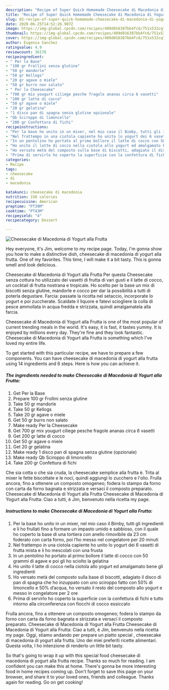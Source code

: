 ```yaml
---
description: "Recipe of Super Quick Homemade Cheesecake di Macedonia di Yogurt alla Frutta"
title: "Recipe of Super Quick Homemade Cheesecake di Macedonia di Yogurt alla Frutta"
slug: 65-recipe-of-super-quick-homemade-cheesecake-di-macedonia-di-yogurt-alla-frutta
date: 2020-06-25T14:52:26.907Z
image: https://img-global.cpcdn.com/recipes/409d016387bb4fc6/751x532cq70/cheesecake-di-macedonia-di-yogurt-alla-frutta-recipe-main-photo.jpg
thumbnail: https://img-global.cpcdn.com/recipes/409d016387bb4fc6/751x532cq70/cheesecake-di-macedonia-di-yogurt-alla-frutta-recipe-main-photo.jpg
cover: https://img-global.cpcdn.com/recipes/409d016387bb4fc6/751x532cq70/cheesecake-di-macedonia-di-yogurt-alla-frutta-recipe-main-photo.jpg
author: Eugenia Sanchez
ratingvalue: 4.9
reviewcount: 36178
recipeingredient:
- " Per la Base"
- "100 gr Frollini senza glutine"
- "50 gr mandorle"
- "50 gr Kellogs"
- "20 gr agave o miele"
- "50 gr burro non salato"
- " Per la Cheesecake"
- "700 gr mix yougurt ciliege pesche fragole ananas circa 6 vasetti"
- "200 gr latte di cocco"
- "50 gr agave o miele"
- "20 gr gelatina"
- "1 disco pan di spagna senza glutine opzionale"
- "Qb Sciroppo di limoncello"
- "200 gr Confettura di fichi"
recipeinstructions:
- "Per la base ho unito in un mixer, nel mio caso il Bimby, tutti gli ingredienti e li ho frullati fino a formare un impasto umido e sabbioso, con il quale ho coperto la base di una tortiera con anello rimovibile da 23 cm foderato con carta forno, poi l’ho messo nel congelatore per 20 minuti"
- "Nel frattempo in una ciotola capiente ho unito lo yogurt dei 6 vasetti di frutta mista e li ho mescolati con una frusta"
- "In un pentolino ho portato al primo bollore il latte di cocco con 50 grammi di agave e poi gli ho sciolto la gelatina"
- "Ho unito il latte di cocco nella ciotola allo yogurt ed amalgamato bene gli ingredienti"
- "Ho versato metà del composto sulla base di biscotti, adagiato il disco di pan di spagna che ho inzuppato con uno sciroppo fatto con 50% di limoncello e 50% d’acqua, ho versato il resto del composto allo yogurt e messo in congelatore per 2 ore"
- "Prima di servirlo ho coperto la superficie con la confettura di fichi e tutto intorno alla circonferenza con fiocchi di cocco essiccato"
categories:
- Recipe
tags:
- cheesecake
- di
- macedonia

katakunci: cheesecake di macedonia 
nutrition: 150 calories
recipecuisine: American
preptime: "PT39M"
cooktime: "PT43M"
recipeyield: "4"
recipecategory: Dessert

---
```



![Cheesecake di Macedonia di Yogurt alla Frutta](https://img-global.cpcdn.com/recipes/409d016387bb4fc6/751x532cq70/cheesecake-di-macedonia-di-yogurt-alla-frutta-recipe-main-photo.jpg)

Hey everyone, it's Jim, welcome to my recipe page. Today, I'm gonna show you how to make a distinctive dish, cheesecake di macedonia di yogurt alla frutta. One of my favorites. This time, I will make it a bit tasty. This is gonna smell and look delicious.

Cheesecake di Macedonia di Yogurt alla Frutta Per questa Cheesecake senza cottura ho utilizzato dei vasetti di frutta di vari gusti e il latte di cocco, un cocktail di frutta nostrana e tropicale. Ho scelto per la base un mix di biscotti senza glutine, mandorle e cocco per dar la possibilità a tutti di poterla degustare. Farcia: passate la ricotta nel setaccio, incorporate lo yogurt e poi zuccherate. Scaldate il liquore e fatevi sciogliere la colla di pesce ammollata in acqua fredda e strizzata, quindi amalgamatela alla farcia.

Cheesecake di Macedonia di Yogurt alla Frutta is one of the most popular of current trending meals in the world. It's easy, it is fast, it tastes yummy. It is enjoyed by millions every day. They're fine and they look fantastic. Cheesecake di Macedonia di Yogurt alla Frutta is something which I've loved my entire life.


To get started with this particular recipe, we have to prepare a few components. You can have cheesecake di macedonia di yogurt alla frutta using 14 ingredients and 6 steps. Here is how you can achieve it.

<!--inarticleads1-->

##### The ingredients needed to make Cheesecake di Macedonia di Yogurt alla Frutta:

1. Get  Per la Base
1. Prepare 100 gr Frollini senza glutine
1. Take 50 gr mandorle
1. Take 50 gr Kellogs
1. Take 20 gr agave o miele
1. Get 50 gr burro non salato
1. Make ready  Per la Cheesecake
1. Get 700 gr mix yougurt ciliege pesche fragole ananas circa 6 vasetti
1. Get 200 gr latte di cocco
1. Get 50 gr agave o miele
1. Get 20 gr gelatina
1. Make ready 1 disco pan di spagna senza glutine (opzionale)
1. Make ready Qb Sciroppo di limoncello
1. Take 200 gr Confettura di fichi


Che sia cotta o che sia cruda, la cheesecake semplice alla frutta è. Trita al mixer le fette biscottate e le noci, quindi aggiungi lo zucchero e l&#39;olio. Frulla ancora, fino a ottenere un composto omogeneo; fodera lo stampo da forno con carta da forno bagnata e strizzata e versaci il composto preparato. Cheesecake di Macedonia di Yogurt alla Frutta Cheesecake di Macedonia di Yogurt alla Frutta: Ciao a tutti, è Jim, benvenuto nella ricetta my page. 

<!--inarticleads2-->

##### Instructions to make Cheesecake di Macedonia di Yogurt alla Frutta:

1. Per la base ho unito in un mixer, nel mio caso il Bimby, tutti gli ingredienti e li ho frullati fino a formare un impasto umido e sabbioso, con il quale ho coperto la base di una tortiera con anello rimovibile da 23 cm foderato con carta forno, poi l’ho messo nel congelatore per 20 minuti
1. Nel frattempo in una ciotola capiente ho unito lo yogurt dei 6 vasetti di frutta mista e li ho mescolati con una frusta
1. In un pentolino ho portato al primo bollore il latte di cocco con 50 grammi di agave e poi gli ho sciolto la gelatina
1. Ho unito il latte di cocco nella ciotola allo yogurt ed amalgamato bene gli ingredienti
1. Ho versato metà del composto sulla base di biscotti, adagiato il disco di pan di spagna che ho inzuppato con uno sciroppo fatto con 50% di limoncello e 50% d’acqua, ho versato il resto del composto allo yogurt e messo in congelatore per 2 ore
1. Prima di servirlo ho coperto la superficie con la confettura di fichi e tutto intorno alla circonferenza con fiocchi di cocco essiccato


Frulla ancora, fino a ottenere un composto omogeneo; fodera lo stampo da forno con carta da forno bagnata e strizzata e versaci il composto preparato. Cheesecake di Macedonia di Yogurt alla Frutta Cheesecake di Macedonia di Yogurt alla Frutta: Ciao a tutti, è Jim, benvenuto nella ricetta my page. Oggi, stiamo andando per prepare un piatto special , cheesecake di macedonia di yogurt alla frutta. Uno dei miei preferiti ricette alimentari. Questa volta, I ho intenzione di renderlo un little bit tasty. 

So that's going to wrap it up with this special food cheesecake di macedonia di yogurt alla frutta recipe. Thanks so much for reading. I am confident you can make this at home. There's gonna be more interesting food in home recipes coming up. Don't forget to save this page on your browser, and share it to your loved ones, friends and colleague. Thanks again for reading. Go on get cooking!
